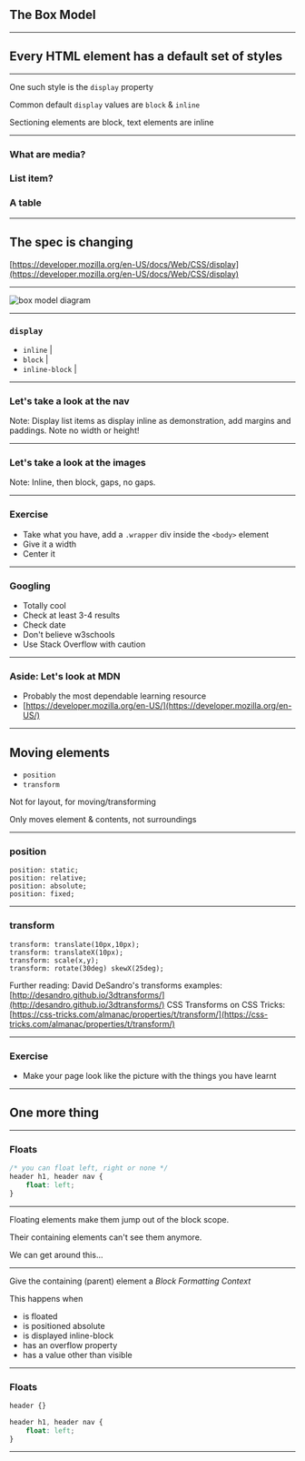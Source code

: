 ## The Box Model

---

## Every HTML element has a default set of styles

---

One such style is the `display` property

Common default `display` values are `block` & `inline`

Sectioning elements are block, text elements are inline

---

### What are media?
### List item?
### A table

---

## The spec is changing

[https://developer.mozilla.org/en-US/docs/Web/CSS/display](https://developer.mozilla.org/en-US/docs/Web/CSS/display)

---

![box model diagram](day02/03CSSboxModel/boxmodel.png)

---

### `display`

- `inline` |
- `block` |
- `inline-block` |

---

### Let's take a look at the nav

Note:
Display list items as display inline as demonstration, add margins and paddings. Note no width or height!

---

### Let's take a look at the images

Note:
Inline, then block, gaps, no gaps.

---

### Exercise

- Take what you have, add a `.wrapper` div inside the `<body>` element
- Give it a width
- Center it

---

### Googling

- Totally cool
- Check at least 3-4 results
- Check date
- Don't believe w3schools
- Use Stack Overflow with caution

---

### Aside: Let's look at MDN

- Probably the most dependable learning resource
- [https://developer.mozilla.org/en-US/](https://developer.mozilla.org/en-US/)

---

## Moving elements

- `position`
- `transform`

Not for layout, for moving/transforming

Only moves element & contents, not surroundings

---

### position

```
position: static;
position: relative;
position: absolute;
position: fixed;
```

---

### transform

```
transform: translate(10px,10px);
transform: translateX(10px);
transform: scale(x,y);
transform: rotate(30deg) skewX(25deg);
```

Further reading:
David DeSandro's transforms examples: [http://desandro.github.io/3dtransforms/](http://desandro.github.io/3dtransforms/)
CSS Transforms on CSS Tricks: [https://css-tricks.com/almanac/properties/t/transform/](https://css-tricks.com/almanac/properties/t/transform/)

---

### Exercise

- Make your page look like the picture with the things you have learnt

---

## One more thing

---

### Floats

```css
/* you can float left, right or none */
header h1, header nav {
	float: left;
}
```
---

Floating elements make them jump out of the block scope.

Their containing elements can't see them anymore.

We can get around this...

---

Give the containing (parent) element a *Block Formatting Context*

This happens when

- is floated
- is positioned absolute
- is displayed inline-block
- has an overflow property
- has a value other than visible

---

### Floats

```css
header {}

header h1, header nav {
	float: left;
}
```
---















